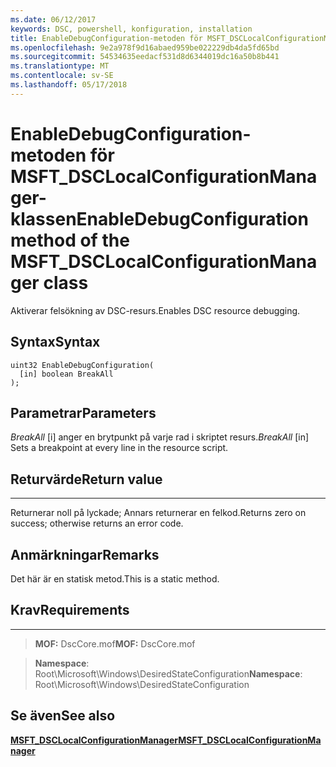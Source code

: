 ```yaml
---
ms.date: 06/12/2017
keywords: DSC, powershell, konfiguration, installation
title: EnableDebugConfiguration-metoden för MSFT_DSCLocalConfigurationManager-klassen
ms.openlocfilehash: 9e2a978f9d16abaed959be022229db4da5fd65bd
ms.sourcegitcommit: 54534635eedacf531d8d6344019dc16a50b8b441
ms.translationtype: MT
ms.contentlocale: sv-SE
ms.lasthandoff: 05/17/2018
---
```

# <a name="enabledebugconfiguration-method-of-the-msftdsclocalconfigurationmanager-class"></a><span data-ttu-id="c4219-103">EnableDebugConfiguration-metoden för MSFT_DSCLocalConfigurationManager-klassen</span><span class="sxs-lookup"><span data-stu-id="c4219-103">EnableDebugConfiguration method of the MSFT_DSCLocalConfigurationManager class</span></span>

<span data-ttu-id="c4219-104">Aktiverar felsökning av DSC-resurs.</span><span class="sxs-lookup"><span data-stu-id="c4219-104">Enables DSC resource debugging.</span></span>

<a name="syntax"></a><span data-ttu-id="c4219-105">Syntax</span><span class="sxs-lookup"><span data-stu-id="c4219-105">Syntax</span></span>
------

```mof
uint32 EnableDebugConfiguration(
  [in] boolean BreakAll
);
```

<a name="parameters"></a><span data-ttu-id="c4219-106">Parametrar</span><span class="sxs-lookup"><span data-stu-id="c4219-106">Parameters</span></span>
----------

<span data-ttu-id="c4219-107">*BreakAll* \[i\] anger en brytpunkt på varje rad i skriptet resurs.</span><span class="sxs-lookup"><span data-stu-id="c4219-107">*BreakAll* \[in\] Sets a breakpoint at every line in the resource script.</span></span>

## <a name="return-value"></a><span data-ttu-id="c4219-108">Returvärde</span><span class="sxs-lookup"><span data-stu-id="c4219-108">Return value</span></span>
------------

<span data-ttu-id="c4219-109">Returnerar noll på lyckade; Annars returnerar en felkod.</span><span class="sxs-lookup"><span data-stu-id="c4219-109">Returns zero on success; otherwise returns an error code.</span></span>

## <a name="remarks"></a><span data-ttu-id="c4219-110">Anmärkningar</span><span class="sxs-lookup"><span data-stu-id="c4219-110">Remarks</span></span>

<span data-ttu-id="c4219-111">Det här är en statisk metod.</span><span class="sxs-lookup"><span data-stu-id="c4219-111">This is a static method.</span></span>

## <a name="requirements"></a><span data-ttu-id="c4219-112">Krav</span><span class="sxs-lookup"><span data-stu-id="c4219-112">Requirements</span></span>
------------
><span data-ttu-id="c4219-113">**MOF:** DscCore.mof</span><span class="sxs-lookup"><span data-stu-id="c4219-113">**MOF:** DscCore.mof</span></span>

><span data-ttu-id="c4219-114">**Namespace**: Root\Microsoft\Windows\DesiredStateConfiguration</span><span class="sxs-lookup"><span data-stu-id="c4219-114">**Namespace**: Root\Microsoft\Windows\DesiredStateConfiguration</span></span>


## <a name="see-also"></a><span data-ttu-id="c4219-115">Se även</span><span class="sxs-lookup"><span data-stu-id="c4219-115">See also</span></span>


[<span data-ttu-id="c4219-116">**MSFT_DSCLocalConfigurationManager**</span><span class="sxs-lookup"><span data-stu-id="c4219-116">**MSFT_DSCLocalConfigurationManager**</span></span>](msft-dsclocalconfigurationmanager.md)